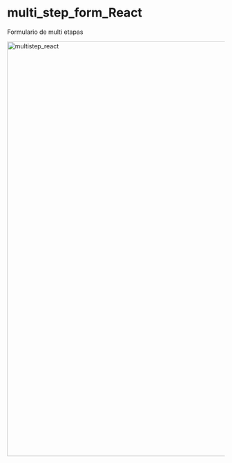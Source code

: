 # multi_step_form_React
Formulario de multi etapas

<img width="960" alt="multistep_react" src="https://user-images.githubusercontent.com/72713975/212524146-70446035-8e26-4801-b1f3-2731c0d7fc0f.png">
